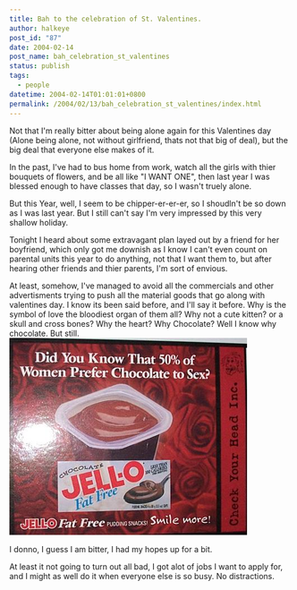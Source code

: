 ```yaml
---
title: Bah to the celebration of St. Valentines.
author: halkeye
post_id: "87"
date: 2004-02-14
post_name: bah_celebration_st_valentines
status: publish
tags:
  - people
datetime: 2004-02-14T01:01:01+0800
permalink: /2004/02/13/bah_celebration_st_valentines/index.html
---
```


Not that I'm really bitter about being alone again for this Valentines day (Alone being alone, not without girlfriend, thats not that big of deal), but the big deal that everyone else makes of it.

In the past, I've had to bus home from work, watch all the girls with thier bouquets of flowers, and be all like "I WANT ONE", then last year I was blessed enough to have classes that day, so I wasn't truely alone.

But this Year, well, I seem to be chipper-er-er-er, so I shoudln't be so down as I was last year. But I still can't say I'm very impressed by this very shallow holiday.

Tonight I heard about some extravagant plan layed out by a friend for her boyfriend, which only got me downish as I know I can't even count on parental units this year to do anything, not that I want them to, but after hearing other friends and thier parents, I'm sort of envious.

At least, somehow, I've managed to avoid all the commercials and other advertisments trying to push all the material goods that go along with valentines day. I know its been said before, and I'll say it before. Why is the symbol of love the bloodiest organ of them all? Why not a cute kitten? or a skull and cross bones? Why the heart? Why Chocolate? Well I know why chocolate. But still. ![](432_77b4cfe97611183be2489521e5284cab.jpg)

I donno, I guess I am bitter, I had my hopes up for a bit.

At least it not going to turn out all bad, I got alot of jobs I want to apply for, and I might as well do it when everyone else is so busy. No distractions.
